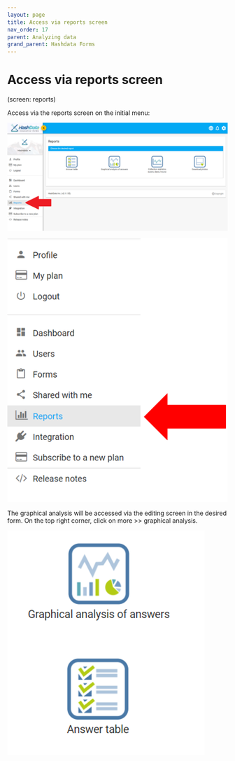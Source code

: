 ```yaml
---
layout: page
title: Access via reports screen
nav_order: 17
parent: Analyzing data
grand_parent: Hashdata Forms
---
```

# Access via reports screen

(screen: reports)

Access via the reports screen on the initial menu:

![forms32](/en/assets/images/forms32.png)


![forms31](/en/assets/images/forms31.png)

The graphical analysis will be accessed via the editing screen in the desired form. 
On the top right corner, click on more >> graphical analysis. 

![forms33](/en/assets/images/forms33.png)